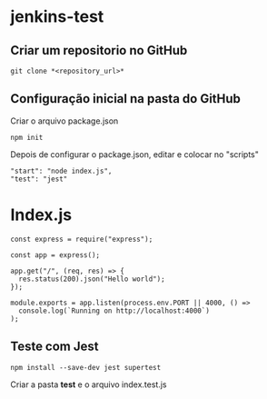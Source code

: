 # jenkins-test

## Criar um repositorio no GitHub
```
git clone *<repository_url>*
```

## Configuração inicial na pasta do GitHub
Criar o arquivo package.json
```
npm init 
```
Depois de configurar o package.json, editar e colocar no "scripts"
```
"start": "node index.js",
"test": "jest"
```
# Index.js
```
const express = require("express");

const app = express();

app.get("/", (req, res) => {
  res.status(200).json("Hello world");
});

module.exports = app.listen(process.env.PORT || 4000, () =>
  console.log(`Running on http://localhost:4000`)
);

```
## Teste com Jest

```
npm install --save-dev jest supertest
```
Criar a pasta __test__ e o arquivo index.test.js 





